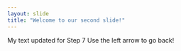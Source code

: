 ```yaml
---
layout: slide
title: "Welcome to our second slide!"
---
```

My text updated for Step 7
Use the left arrow to go back!
